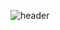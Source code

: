 ![header](https://capsule-render.vercel.app/api?type=waving&color=auto&height=300&section=header&text=Diretrix%20Baek&fontSize=90)
